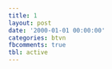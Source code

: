 ```yaml
---
title: 1
layout: post
date: '2000-01-01 00:00:00'
categories: btvn
fbcomments: true
tbl: active
---
```

